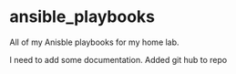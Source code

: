 # ansible_playbooks
 All of my Anisble playbooks for my home lab.

 I need to add some documentation. Added git hub to repo
